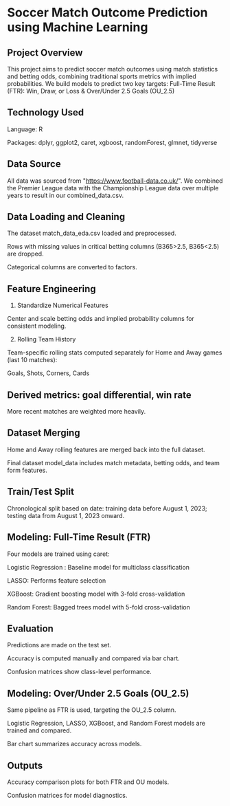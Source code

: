 # Soccer Match Outcome Prediction using Machine Learning

## Project Overview

This project aims to predict soccer match outcomes using match statistics and betting odds, combining traditional sports metrics with implied probabilities. We build models to predict two key targets: Full-Time Result (FTR): Win, Draw, or Loss & Over/Under 2.5 Goals (OU_2.5)

## Technology Used

Language: R

Packages: dplyr, ggplot2, caret, xgboost, randomForest, glmnet, tidyverse

## Data Source

All data was sourced from "https://www.football-data.co.uk/". We combined the Premier League data  with the Championship League data over multiple years to result in our combined_data.csv.

## Data Loading and Cleaning

The dataset match_data_eda.csv loaded and preprocessed.

Rows with missing values in critical betting columns (B365>2.5, B365<2.5) are dropped.

Categorical columns are converted to factors.

## Feature Engineering

1. Standardize Numerical Features

Center and scale betting odds and implied probability columns for consistent modeling.

2. Rolling Team History

Team-specific rolling stats computed separately for Home and Away games (last 10 matches):

Goals, Shots, Corners, Cards

## Derived metrics: goal differential, win rate

More recent matches are weighted more heavily.

## Dataset Merging

Home and Away rolling features are merged back into the full dataset.

Final dataset model_data includes match metadata, betting odds, and team form features.

## Train/Test Split

Chronological split based on date: training data before August 1, 2023; testing data from August 1, 2023 onward.

## Modeling: Full-Time Result (FTR)

Four models are trained using caret:

Logistic Regression : Baseline model for multiclass classification

LASSO: Performs feature selection

XGBoost: Gradient boosting model with 3-fold cross-validation

Random Forest: Bagged trees model with 5-fold cross-validation

## Evaluation

Predictions are made on the test set.

Accuracy is computed manually and compared via bar chart.

Confusion matrices show class-level performance.

## Modeling: Over/Under 2.5 Goals (OU_2.5)

Same pipeline as FTR is used, targeting the OU_2.5 column.

Logistic Regression, LASSO, XGBoost, and Random Forest models are trained and compared.

Bar chart summarizes accuracy across models.

## Outputs

Accuracy comparison plots for both FTR and OU models.

Confusion matrices for model diagnostics.
